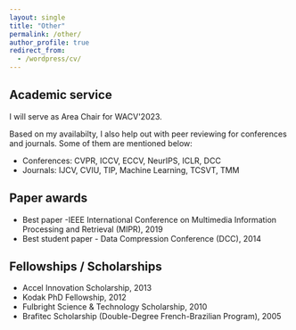 ```yaml
---
layout: single
title: "Other"
permalink: /other/
author_profile: true
redirect_from:
  - /wordpress/cv/
---
```


## Academic service

I will serve as Area Chair for WACV'2023.

Based on my availabilty, I also help out with peer reviewing for conferences and
journals. Some of them are mentioned below:

* Conferences: CVPR, ICCV, ECCV, NeurIPS, ICLR, DCC
* Journals: IJCV, CVIU, TIP, Machine Learning, TCSVT, TMM

## Paper awards

* Best paper -IEEE International Conference on Multimedia Information Processing and Retrieval (MIPR), 2019
* Best student paper - Data Compression Conference (DCC), 2014

## Fellowships / Scholarships

* Accel Innovation Scholarship, 2013
* Kodak PhD Fellowship, 2012
* Fulbright Science & Technology Scholarship, 2010
* Brafitec Scholarship (Double-Degree French-Brazilian Program), 2005
